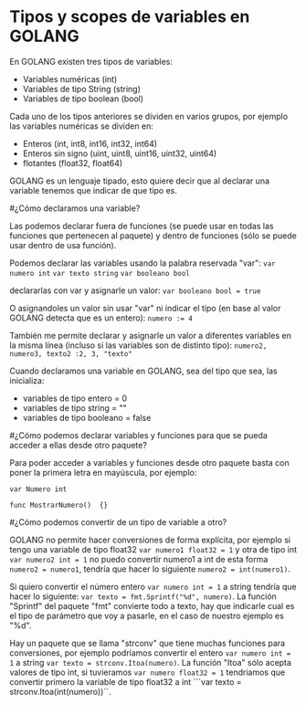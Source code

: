 # Tipos y scopes de variables en GOLANG

En GOLANG existen tres tipos de variables:
- Variables numéricas (int)
- Variables de tipo String (string)
- Variables de tipo boolean (bool)

Cada uno de los tipos anteriores se dividen en varios grupos, por ejemplo las variables numéricas se dividen en:
- Enteros (int, int8, int16, int32, int64)
- Enteros sin signo (uint, uint8, uint16, uint32, uint64)
- flotantes (float32, float64)

GOLANG es un lenguaje tipado, esto quiere decir que al declarar una variable tenemos que indicar de que tipo es.

#¿Cómo declaramos una variable?

Las podemos declarar fuera de funciones (se puede usar en todas las funciones que pertenecen al paquete) y dentro de funciones (sólo se puede usar dentro de usa función).

Podemos declarar las variables usando la palabra reservada "var":
```var numero int```
```var texto string```
```var booleano bool```

declararlas con var y asignarle un valor:
```var booleano bool = true```

O asignandoles un valor sin usar "var" ni indicar el tipo (en base al valor GOLANG detecta que es un entero):
```numero := 4```

También me permite declarar y asignarle un valor a diferentes variables en la misma línea (incluso si las variables son de distinto tipo):
```numero2, numero3, texto2 :2, 3, "texto"```

Cuando declaramos una variable en GOLANG, sea del tipo que sea, las inicializa:
- variables de tipo entero = 0
- variables de tipo string = ""
- variables de tipo booleano = false

#¿Cómo podemos declarar variables y funciones para que se pueda acceder a ellas desde otro paquete?

Para poder acceder a variables y funciones desde otro paquete basta con poner la primera letra en mayúscula, por ejemplo:

```var Numero int```

```func MostrarNumero()  {}```

#¿Cómo podemos convertir de un tipo de variable a otro?

GOLANG no permite hacer conversiones de forma explícita, por ejemplo si tengo una variable de tipo float32 ```var numero1 float32 = 1``` y otra de tipo int ```var numero2 int = 1``` no puedo convertir numero1 a int de esta forma ```numero2 = numero1```, tendría que hacer lo siguiente ```numero2 = int(numero1)```.

Si quiero convertir el número entero  ```var numero int = 1``` a string tendría que hacer lo siguiente: ```var texto = fmt.Sprintf("%d", numero)```. La función "Sprintf" del paquete "fmt" convierte todo a texto, hay que indicarle cual es el tipo de parámetro que voy a pasarle, en el caso de nuestro ejemplo es "%d".

Hay un paquete que se llama "strconv" que tiene muchas funciones para conversiones, por ejemplo podríamos convertir el entero ```var numero int = 1``` a string ```var texto = strconv.Itoa(numero)```. La función "Itoa" sólo acepta valores de tipo int, si tuvieramos ```var numero float32 = 1``` tendriamos que convertir primero la variable de tipo float32 a int ```var texto = strconv.Itoa(int(numero))``.




